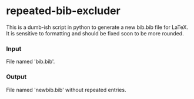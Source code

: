 # repeated-bib-excluder
This is a dumb-ish script in python to generate a new bib.bib file for LaTeX. It is sensitive to formatting and should be fixed soon to be more rounded.

### Input
File named 'bib.bib'.

### Output
File named 'newbib.bib' without repeated entries.
